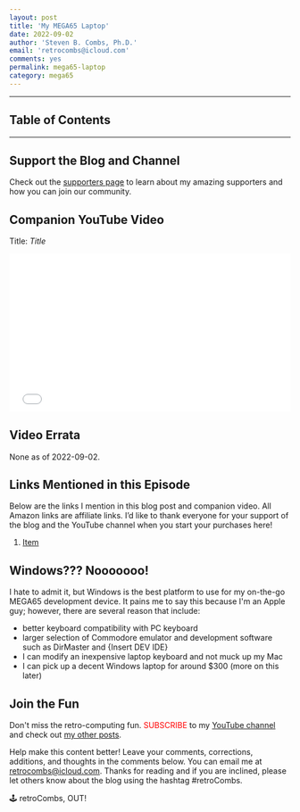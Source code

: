 ```yaml
---
layout: post
title: 'My MEGA65 Laptop'
date: 2022-09-02
author: 'Steven B. Combs, Ph.D.'
email: 'retrocombs@icloud.com'
comments: yes
permalink: mega65-laptop
category: mega65
---
```




----

## Table of Contents



----

## Support the Blog and Channel

Check out the [supporters page](https://www.stevencombs.com/supporters) to learn about my amazing supporters and how you can join our community.

## Companion YouTube Video

Title: _Title_

<div style="position:relative;padding-top:56.25%;"><p><iframe src="link" frameborder="0" allowfullscreen="true" mozallowfullscreen="true" webkitallowfullscreen="true" style="position:absolute;top:0;left:0;width:100%;height:100%;"></iframe></p></div>

## Video Errata

None as of 2022-09-02.

## Links Mentioned in this Episode

Below are the links I mention in this blog post and companion video. All Amazon links are affiliate links. I’d like to thank everyone for your support of the blog and the YouTube channel when you start your purchases here!

1. [Item](link)

## Windows??? Nooooooo!

I hate to admit it, but Windows is the best platform to use for my on-the-go MEGA65 development device. It pains me to say this because I'm an Apple guy; however, there are several reason that include:

* better keyboard compatibility with PC keyboard
* larger selection of Commodore emulator and development software such as  DirMaster and {Insert DEV IDE}
* I can modify an inexpensive laptop keyboard and not muck up my Mac
* I can pick up a decent Windows laptop for around $300 (more on this later)

## Join the Fun

Don't miss the retro-computing fun. <font color="red">SUBSCRIBE</font> to my [YouTube channel](https://www.youtube.com/stevencombs) and check out [my other posts](https://www.stevencombs.com).

Help make this content better! Leave your comments, corrections, additions, and thoughts in the comments below. You can email me at [retrocombs@icloud.com](mailto:retrocombs@icloud.com). Thanks for reading and if you are inclined, please let others know about the blog using the hashtag #retroCombs.

🕹️ retroCombs, OUT!
